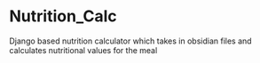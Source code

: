 # Nutrition_Calc
Django based nutrition calculator which takes in obsidian files and calculates nutritional values for the meal
